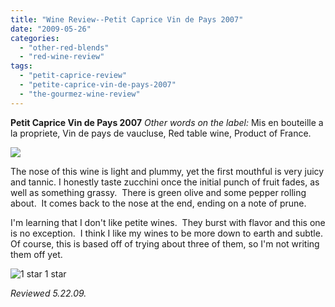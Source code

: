 ```yaml
---
title: "Wine Review--Petit Caprice Vin de Pays 2007"
date: "2009-05-26"
categories:
  - "other-red-blends"
  - "red-wine-review"
tags:
  - "petit-caprice-review"
  - "petite-caprice-vin-de-pays-2007"
  - "the-gourmez-wine-review"
---
```


**Petit Caprice Vin de Pays 2007** _Other words on the label:_ Mis en bouteille a la propriete, Vin de pays de vaucluse, Red table wine, Product of France.

![](http://www.rebeccagomezfarrell.com/gourmez/photos/petitcaprice.jpg)

The nose of this wine is light and plummy, yet the first mouthful is very juicy and tannic. I honestly taste zucchini once the initial punch of fruit fades, as well as something grassy.  There is green olive and some pepper rolling about.  It comes back to the nose at the end, ending on a note of prune.

I'm learning that I don't like petite wines.  They burst with flavor and this one is no exception.  I think I like my wines to be more down to earth and subtle.  Of course, this is based off of trying about three of them, so I'm not writing them off yet.




<div class="caption">

![1 star](http://s3.amazonaws.com/thegourmez-wpmedia/2009/04/rating_olive1.gif "rating_olive1") 1 star</div>


_Reviewed 5.22.09._

